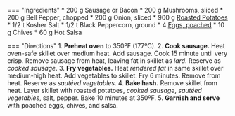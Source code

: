 === "Ingredients"
    * 200 g Sausage or Bacon
    * 200 g Mushrooms, sliced
    * 200 g Bell Pepper, chopped
    * 200 g Onion, sliced
    * 900 g [Roasted Potatoes](../vegetables/oven-roasted-vegetables/oven-roasted-waxy-potatoes.md)
    * 1/2 t Kosher Salt
    * 1/2 t Black Peppercorn, ground
    * 4 [Eggs, poached](../eggs/poached-eggs.md)
    * 10 g Chives
    * 60 g Hot Salsa

=== "Directions"
    1. **Preheat oven** to 350ºF (177ºC).
    2. **Cook sausage.** Heat oven-safe skillet over medium heat. Add sausage. Cook 15 minute until very crisp. Remove sausage from heat, leaving fat in skillet as *lard*. Reserve as *cooked sausage*.
    3. **Fry vegetables.** Heat *rendered fat* in same skillet over medium-high heat. Add vegetables to skillet. Fry 6 minutes. Remove from heat. Reserve as *sautéed vegetables*.
    4. **Bake hash.** Remove skillet from heat. Layer skillet with roasted potatoes, *cooked sausage*, *sautéed vegetables*, salt, pepper. Bake 10 minutes at 350ºF.
    5. **Garnish and serve** with poached eggs, chives, and salsa.

[^lopez-alt]:
    López-Alt, J. Kenji. ["The Food Lab: How to Make the Best Potato Hash."](https://www.seriouseats.com/2014/04/the-food-lab-how-to-make-the-best-potato-hash.html) *Serious Eats.* 24 April 2014.
[^babish]:
    Rea, Andrew. ["Potato Hash | Basics with Babish."](https://www.youtube.com/watch?v=R4kwxiDlKzs) _YouTube: Babish Culinary Universe._ 27 August 2020.
